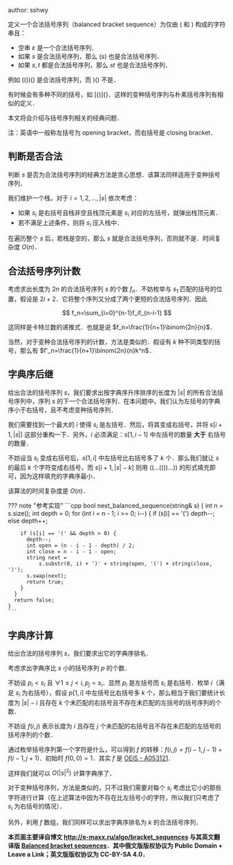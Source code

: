 author: sshwy

定义一个合法括号序列（balanced bracket sequence）为仅由 $($ 和 $)$ 构成的字符串且：

-   空串 $\varepsilon$ 是一个合法括号序列．
-   如果 $s$ 是合法括号序列，那么 $(s)$ 也是合法括号序列．
-   如果 $s,t$ 都是合法括号序列，那么 $st$ 也是合法括号序列．

例如 $(())()$ 是合法括号序列，而 $)()$ 不是．

有时候会有多种不同的括号，如 $[()]\{\}$．这样的变种括号序列与朴素括号序列有相似的定义．

本文将会介绍与括号序列相关的经典问题．

注：英语中一般称左括号为 opening bracket，而右括号是 closing bracket．

## 判断是否合法

判断 $s$ 是否为合法括号序列的经典方法是贪心思想．该算法同样适用于变种括号序列．

我们维护一个栈，对于 $i=1,2,\ldots,|s|$ 依次考虑：

-   如果 $s_i$ 是右括号且栈非空且栈顶元素是 $s_i$ 对应的左括号，就弹出栈顶元素．
-   若不满足上述条件，则将 $s_i$ 压入栈中．

在遍历整个 $s$ 后，若栈是空的，那么 $s$ 就是合法括号序列，否则就不是．时间复杂度 $O(n)$．

## 合法括号序列计数

考虑求出长度为 $2n$ 的合法括号序列 $s$ 的个数 $f_n$．不妨枚举与 $s_1$ 匹配的括号的位置，假设是 $2i+2$．它将整个序列又分成了两个更短的合法括号序列．因此

$$
f_n=\sum_{i=0}^{n-1}f_if_{n-i-1}
$$

这同样是卡特兰数的递推式．也就是说 $f_n=\frac{1}{n+1}\binom{2n}{n}$．

当然，对于变种合法括号序列的计数，方法是类似的．假设有 $k$ 种不同类型的括号，那么有 $f'_n=\frac{1}{n+1}\binom{2n}{n}k^n$．

## 字典序后继

给出合法的括号序列 $s$，我们要求出按字典序升序排序的长度为 $|s|$ 的所有合法括号序列中，序列 $s$ 的下一个合法括号序列．在本问题中，我们认为左括号的字典序小于右括号，且不考虑变种括号序列．

我们需要找到一个最大的 $i$ 使得 $s_i$ 是左括号．然后，将其变成右括号，并将 $s[i+1,|s|]$ 这部分重构一下．另外，$i$ 必须满足：$s[1,i-1]$ 中左括号的数量 **大于** 右括号的数量．

不妨设当 $s_i$ 变成右括号后，$s[1,i]$ 中左括号比右括号多了 $k$ 个．那么我们就让 $s$ 的最后 $k$ 个字符变成右括号，而 $s[i+1,|s|-k]$ 则用 $((\dots(())\dots))$ 的形式填充即可，因为这样填充的字典序最小．

该算法的时间复杂度是 $O(n)$．

??? note "参考实现"
    ```cpp
    bool next_balanced_sequence(string& s) {
      int n = s.size();
      int depth = 0;
      for (int i = n - 1; i >= 0; i--) {
        if (s[i] == '(')
          depth--;
        else
          depth++;
    
        if (s[i] == '(' && depth > 0) {
          depth--;
          int open = (n - i - 1 - depth) / 2;
          int close = n - i - 1 - open;
          string next =
              s.substr(0, i) + ')' + string(open, '(') + string(close, ')');
          s.swap(next);
          return true;
        }
      }
      return false;
    }
    ```

## 字典序计算

给出合法的括号序列 $s$，我们要求出它的字典序排名．

考虑求出字典序比 $s$ 小的括号序列 $p$ 的个数．

不妨设 $p_i<s_i$ 且 $\forall 1\le j<i,p_j=s_i$．显然 $p_i$ 是左括号而 $s_i$ 是右括号．枚举 $i$（满足 $s_i$ 为右括号），假设 $p[1,i]$ 中左括号比右括号多 $k$ 个，那么相当于我们要统计长度为 $|s|-i$ 且存在 $k$ 个未匹配的右括号且不存在未匹配的左括号的括号序列的个数．

不妨设 $f(i,j)$ 表示长度为 $i$ 且存在 $j$ 个未匹配的右括号且不存在未匹配的左括号的括号序列的个数．

通过枚举括号序列第一个字符是什么，可以得到 $f$ 的转移：$f(i,j) = f(i-1,j-1)+f(i-1,j+1)$．初始时 $f(0,0)=1$．其实 $f$ 是 [OEIS - A053121](http://oeis.org/A053121)．

这样我们就可以 $O(|s|^2)$ 计算字典序了．

对于变种括号序列，方法是类似的，只不过我们需要对每个 $s_i$ 考虑比它小的那些字符进行计算（在上述算法中因为不存在比左括号小的字符，所以我们只考虑了 $s_i$ 为右括号的情况）．

另外，利用 $f$ 数组，我们同样可以求出字典序排名为 $k$ 的合法括号序列．

**本页面主要译自博文 <http://e-maxx.ru/algo/bracket_sequences> 与其英文翻译版 [Balanced bracket sequences](https://cp-algorithms.com/combinatorics/bracket_sequences.html)．其中俄文版版权协议为 Public Domain + Leave a Link；英文版版权协议为 CC-BY-SA 4.0．**
